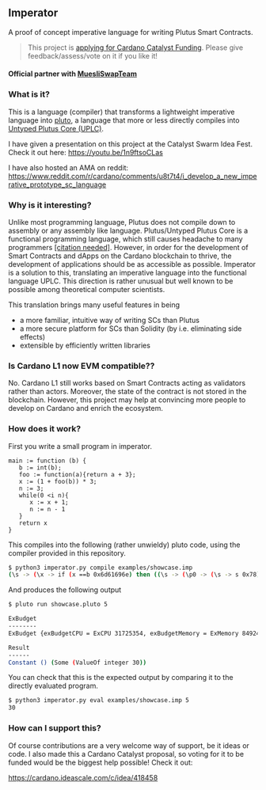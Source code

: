 Imperator
---------

A proof of concept imperative language for writing Plutus Smart Contracts.

> This project is [applying for Cardano Catalyst Funding](https://cardano.ideascale.com/c/idea/418458). Please give feedback/assess/vote on it if you like it!

#### Official partner with [MuesliSwapTeam](https://github.com/MuesliSwapTeam/)


### What is it?

This is a language (compiler) that transforms a lightweight imperative language into [pluto](https://github.com/Plutonomicon/pluto),
a language that more or less directly compiles into [Untyped Plutus Core (UPLC)](https://iohk.io/en/blog/posts/2021/02/02/plutus-tx-compiling-haskell-into-plutus-core/).

I have given a presentation on this project at the Catalyst Swarm Idea Fest. Check it out here: https://youtu.be/1n9ftsoCLas

I have also hosted an AMA on reddit: https://www.reddit.com/r/cardano/comments/u8t7t4/i_develop_a_new_imperative_prototype_sc_language



### Why is it interesting?

Unlike most programming language, Plutus does not compile down to assembly or any assembly like language.
Plutus/Untyped Plutus Core is a functional programming language, which still causes headache to many programmers [[citation needed]](https://en.wikipedia.org/wiki/Wikipedia:Citation_needed).
However, in order for the development of Smart Contracts and dApps on the Cardano blockchain to thrive, the development of applications should be as accessible as possible.
Imperator is a solution to this, translating an imperative language into the functional language UPLC. This direction is rather unusual
but well known to be possible among theoretical computer scientists.

This translation brings many useful features in being
 - a more familiar, intuitive way of writing SCs than Plutus
 - a more secure platform for SCs than Solidity (by i.e. eliminating side effects)
 - extensible by efficiently written libraries

### Is Cardano L1 now EVM compatible??

No. Cardano L1 still works based on Smart Contracts acting as validators rather than
actors. Moreover, the state of the contract is not stored in the blockchain.
However, this project may help at convincing more people to develop on Cardano
and enrich the ecosystem.

### How does it work?

First you write a small program in imperator.

```imperator
main := function (b) {
   b := int(b);
   foo := function(a){return a + 3};
   x := (1 + foo(b)) * 3;
   n := 3;
   while(0 <i n){
      x := x + 1;
      n := n - 1
   }
   return x
}
```

This compiles into the following (rather unwieldy) pluto code,
using the compiler provided in this repository.

```bash
$ python3 imperator.py compile examples/showcase.imp
(\s -> (\x -> if (x ==b 0x6d61696e) then ((\s -> (\p0 -> (\s -> s 0x78) ((\s -> (\s -> (\s -> (\s -> (\s -> let g = (\s f -> if ((\s -> (((\s -> 0) s) <i ((\s -> s 0x6e) s))) s) then f ((\s -> (\s -> (\x -> if (x ==b 0x6e) then ((\s -> (((\s -> s 0x6e) s) -i ((\s -> 1) s))) s) else (s x))) ((\s -> (\x -> if (x ==b 0x78) then ((\s -> (((\s -> s 0x78) s) +i ((\s -> 1) s))) s) else (s x))) s)) s) f else s) in (g s g)) ((\s -> (\x -> if (x ==b 0x6e) then ((\s -> 3) s) else (s x))) s)) ((\s -> (\x -> if (x ==b 0x78) then ((\s -> (((\s -> (((\s -> 1) s) +i ((\s -> (s 0x666f6f) ((\s -> s 0x62) s)) s))) s) *i ((\s -> 3) s))) s) else (s x))) s)) ((\s -> (\x -> if (x ==b 0x666f6f) then ((\s -> (\p0 -> (\s -> (((\s -> s 0x61) s) +i ((\s -> 3) s))) ((\s -> s) (\x -> if (x ==b 0x61) then p0 else ( (s x)))))) s) else (s x))) s)) ((\s -> (\x -> if (x ==b 0x62) then ((\s -> UnIData ((\s -> s 0x62) s)) s) else (s x))) s)) (\x -> if (x ==b 0x62) then p0 else ( (s x)))))) s) else (s x))) (\x -> (!Trace "VNI" (Error ()))) 0x6d61696e
```

And produces the following output
```bash
$ pluto run showcase.pluto 5

ExBudget
--------
ExBudget {exBudgetCPU = ExCPU 31725354, exBudgetMemory = ExMemory 84924}

Result
------
Constant () (Some (ValueOf integer 30))
```

You can check that this is the expected output by comparing it to the directly
evaluated program.

```bash
$ python3 imperator.py eval examples/showcase.imp 5
30
```


### How can I support this?

Of course contributions are a very welcome way of support, be it ideas or code. I also made this a Cardano Catalyst proposal, so voting for it to be funded would be the biggest help possible! Check it out:

https://cardano.ideascale.com/c/idea/418458

